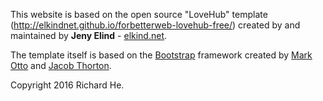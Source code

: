 This website is based on the open source "LoveHub" template (http://elkindnet.github.io/forbetterweb-lovehub-free/) created by and maintained by **Jeny Elind** - [elkind.net](http://elkind.net/).

The template itself is based on the [Bootstrap](http://getbootstrap.com/) framework created by [Mark Otto](https://twitter.com/mdo) and [Jacob Thorton](https://twitter.com/fat).

Copyright 2016 Richard He. 

